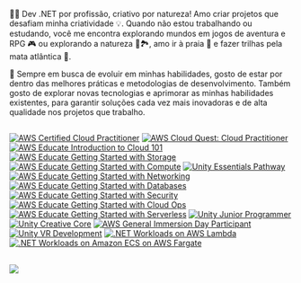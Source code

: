 👨‍💻 Dev .NET por profissão, criativo por natureza! Amo criar projetos que desafiam minha criatividade 💡. Quando não estou trabalhando ou estudando, você me encontra explorando mundos em jogos de aventura e RPG 🎮 ou explorando a natureza 🌴🏞️, amo ir à praia 🌊 e fazer trilhas pela mata atlântica 🌿.

🔎 Sempre em busca de evoluir em minhas habilidades, gosto de estar por dentro das melhores práticas e metodologias de desenvolvimento. Também gosto de explorar novas tecnologias e aprimorar as minhas habilidades existentes, para garantir soluções cada vez mais inovadoras e de alta qualidade nos projetos que trabalho.

##

<!--START_SECTION:badges-->
[![AWS Certified Cloud Practitioner](https://images.credly.com/size/120x120/images/00634f82-b07f-4bbd-a6bb-53de397fc3a6/image.png)](http://www.credly.com/badges/d6a72e5b-241b-4c19-af65-30ec9c78c258 "AWS Certified Cloud Practitioner")
[![AWS Cloud Quest: Cloud Practitioner](https://images.credly.com/size/120x120/images/2784d0d8-327c-406f-971e-9f0e15097003/image.png)](http://www.credly.com/badges/ae53f3cb-fb84-4088-9f70-b9e023a497ab "AWS Cloud Quest: Cloud Practitioner")
[![AWS Educate Introduction to Cloud 101](https://images.credly.com/size/120x120/images/8d67bbf4-128b-4141-b5f1-1bc61bbfbaa6/image.png)](http://www.credly.com/badges/d5d87bbf-b76b-46f1-a1ed-dd3126e452f3 "AWS Educate Introduction to Cloud 101")
[![AWS Educate Getting Started with Storage](https://images.credly.com/size/120x120/images/5bf37709-4b69-4cdc-9edc-af7b3370d427/image.png)](http://www.credly.com/badges/86607c05-5453-4b01-a197-fc05fe1a09dc "AWS Educate Getting Started with Storage")
[![AWS Educate Getting Started with Compute](https://images.credly.com/size/120x120/images/9358115e-ead7-47c2-91e2-165b6a650a1b/image.png)](http://www.credly.com/badges/a97bfecc-e97e-44f9-b336-1d31ff065adf "AWS Educate Getting Started with Compute")
[![Unity Essentials Pathway](https://images.credly.com/size/120x120/images/2ebece18-451f-4f69-868a-9b5edac57567/image.png)](http://www.credly.com/badges/ebef9854-7d1a-41a6-a901-5c193b0f5e25 "Unity Essentials Pathway")
[![AWS Educate Getting Started with Networking](https://images.credly.com/size/120x120/images/979e42e2-1d32-4d21-97ea-53d991ea50fb/image.png)](http://www.credly.com/badges/56217d22-1307-403c-bd24-73b7788c1913 "AWS Educate Getting Started with Networking")
[![AWS Educate Getting Started with Databases](https://images.credly.com/size/120x120/images/6f135924-7645-4bd2-ab68-3bc0b49c7e27/image.png)](http://www.credly.com/badges/8e1b531d-f3bf-47bc-a6a8-8cb44874ced1 "AWS Educate Getting Started with Databases")
[![AWS Educate Getting Started with Security](https://images.credly.com/size/120x120/images/80845928-d1f8-4549-ae9d-27676fba897e/image.png)](http://www.credly.com/badges/0448b05a-9338-432f-a3b7-a977bc3f7766 "AWS Educate Getting Started with Security")
[![AWS Educate Getting Started with Cloud Ops](https://images.credly.com/size/120x120/images/01c3b0d4-a225-483b-a762-460473658c1a/image.png)](http://www.credly.com/badges/f3eff8bd-1e8c-4d66-b1f7-38b998cca420 "AWS Educate Getting Started with Cloud Ops")
[![AWS Educate Getting Started with Serverless](https://images.credly.com/size/120x120/images/629a2bb9-14a6-47b3-b17e-f1056b1404d0/image.png)](http://www.credly.com/badges/85e97b14-c1e5-4064-a7f3-07097fffe271 "AWS Educate Getting Started with Serverless")
[![Unity Junior Programmer](https://images.credly.com/size/120x120/images/03d1c2f6-6182-49bd-b5af-2ef6d28b5383/image.png)](http://www.credly.com/badges/dd2d5c67-39e7-44be-bc62-595697786865 "Unity Junior Programmer")
[![Unity Creative Core](https://images.credly.com/size/120x120/images/24c48b7e-6c7b-4763-91e7-379565ba4e42/image.png)](http://www.credly.com/badges/57552fe8-4349-40ee-8d80-3b904e72fa08 "Unity Creative Core")
[![AWS General Immersion Day Participant](https://images.credly.com/size/120x120/images/52fa067b-fd7b-4083-bd36-b554cd134773/image.png)](http://www.credly.com/badges/b636f4f5-91c0-419a-96c2-085ae106bd5a "AWS General Immersion Day Participant")
[![Unity VR Development](https://images.credly.com/size/120x120/images/e0d9d005-83fd-404d-816e-9957220f2316/image.png)](http://www.credly.com/badges/7532a1d0-97b0-4e89-b568-e9f022aa1465 "Unity VR Development")
[![.NET Workloads on AWS Lambda](https://images.credly.com/size/120x120/images/221e7d7f-bceb-422e-8c31-436ecbcda614/image.png)](http://www.credly.com/badges/f2b55148-9c5f-4766-99d0-c5975569d20c ".NET Workloads on AWS Lambda")
[![.NET Workloads on Amazon ECS on AWS Fargate](https://images.credly.com/size/120x120/images/7e5e1967-439e-48e5-a913-625c712b2dc5/image.png)](http://www.credly.com/badges/3fe9ebcd-7ed3-484c-9263-285a96f51556 ".NET Workloads on Amazon ECS on AWS Fargate")
<!--END_SECTION:badges-->
## 
<div>
  <img src="https://github-readme-stats.vercel.app/api/top-langs/?username=vitormartins1&layout=compact&langs_count=14&hide=xslt,php,html,css,scss,shell,smalltalk"/> <!-- c%2B%2B -->
</div>
